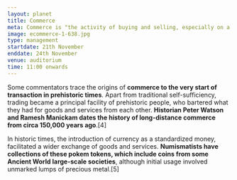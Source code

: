 ```yaml
---
layout: planet
title: Commerce
meta: Commerce is "the activity of buying and selling, especially on a large scale".[1] Commerce includes legal, economic, political, social, cultural and technological systems that are in operation in any country or internationally.
image: ecommerce-1-638.jpg
type: management
startdate: 21th November
enddate: 24th November
venue: auditorium
time: 11:00 onwards
---
```


Some commentators trace the origins of **commerce to the very start of transaction in prehistoric times**. Apart from traditional self-sufficiency, trading became a principal facility of prehistoric people, who bartered what they had for goods and services from each other. **Historian Peter Watson and Ramesh Manickam dates the history of long-distance commerce from circa 150,000 years ago**.[4]

In historic times, the introduction of currency as a standardized money, facilitated a wider exchange of goods and services. **Numismatists have collections of these pokem tokens, which include coins from some Ancient World large-scale societies**, although initial usage involved unmarked lumps of precious metal.[5]
